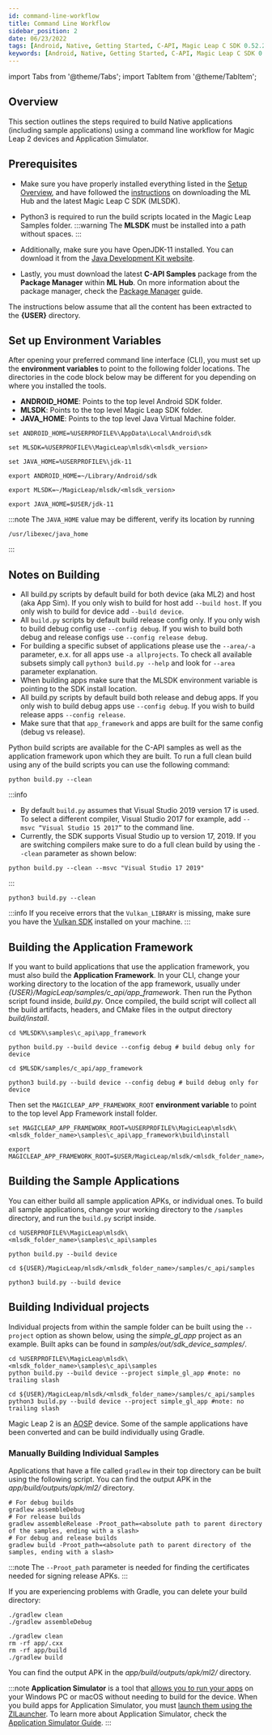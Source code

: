 ```yaml
---
id: command-line-workflow
title: Command Line Workflow
sidebar_position: 2
date: 06/23/2022
tags: [Android, Native, Getting Started, C-API, Magic Leap C SDK 0.52.2, Command Line]
keywords: [Android, Native, Getting Started, C-API, Magic Leap C SDK 0.52.2, Command Line]
---
```


import Tabs from '@theme/Tabs';
import TabItem from '@theme/TabItem';

## Overview

This section outlines the steps required to build Native applications (including sample applications) using a command line workflow for Magic Leap 2 devices and Application Simulator.

## Prerequisites

- Make sure you have properly installed everything listed in the [Setup Overview](/versioned_docs/version-02-Aug-2023/guides/native/getting-started/native-setup-overview.md), and have followed the [instructions](/versioned_docs/version-02-Aug-2023/guides/getting-started/install-the-tools.md) on downloading the ML Hub and the latest Magic Leap C SDK (MLSDK).
- Python3 is required to run the build scripts located in the Magic Leap Samples folder.
:::warning
The **MLSDK** must be installed into a path without spaces.
:::

- Additionally, make sure you have OpenJDK-11 installed. You can download it from the [Java Development Kit website](https://jdk.java.net/java-se-ri/11).
- Lastly, you must download the latest **C-API Samples** package from the **Package Manager** within **ML Hub**. On more information about the package manager, check the [Package Manager](/versioned_docs/version-02-Aug-2023/guides/developer-tools/ml-hub/ml-hub-package-manager.md) guide.

The instructions below assume that all the content has been extracted to the **{USER}** directory.

## Set up Environment Variables

After opening your preferred command line interface (CLI), you must set up the **environment variables** to point to the following folder locations. The directories in the code block below may be different for you depending on where you installed the tools.

- **ANDROID_HOME**: Points to the top level Android SDK folder.
- **MLSDK**: Points to the top level Magic Leap SDK folder.
- **JAVA_HOME**: Points to the top level Java Virtual Machine folder.

<Tabs groupId="operating-systems">
  <TabItem value="win" label="Windows">

```shell
set ANDROID_HOME=%USERPROFILE%\AppData\Local\Android\sdk

set MLSDK=%USERPROFILE%\MagicLeap\mlsdk\<mlsdk_version>

set JAVA_HOME=%USERPROFILE%\jdk-11
```

  </TabItem>
 <TabItem value="mac" label="MacOS">

```shell
export ANDROID_HOME=~/Library/Android/sdk

export MLSDK=~/MagicLeap/mlsdk/<mlsdk_version>

export JAVA_HOME=$USER/jdk-11
```

:::note
The `JAVA_HOME` value may be different, verify its location by running

```shell
/usr/libexec/java_home
```

:::

 </TabItem>
</Tabs>

## Notes on Building

- All build.py scripts by default build for both device (aka ML2) and host (aka App Sim). If you only wish to build for host add `--build host`. If you only wish to build for device add `--build device`.
- All `build.py` scripts by default build release config only. If you only wish to build debug config use `--config debug`. If you wish to build both debug and release configs use `--config release debug`.
- For building a specific subset of applications please use the `--area/-a` parameter, e.x. for all apps use `-a allprojects`. To check all available subsets simply call `python3 build.py --help` and look for `--area` parameter explanation.
- When building apps make sure that the MLSDK environment variable is pointing to the SDK install location.
- All build.py scripts by default build both release and debug apps. If you only wish to build debug apps use `--config debug`. If you wish to build release apps `--config release`.
- Make sure that that `app_framework` and apps are built for the same config (debug vs release).

Python build scripts are available for the C-API samples as well as the application framework upon which they are built. To run a full clean build using any of the build scripts you can use the following command:

<Tabs groupId="operating-systems">
  <TabItem value="win" label="Windows">

```shell
python build.py --clean 
```

:::info 

- By default `build.py` assumes that Visual Studio 2019 version 17 is used. To select a different compiler, Visual Studio 2017 for example, add `--msvc “Visual Studio 15 2017”` to the command line.
- Currently, the SDK supports Visual Studio up to version 17, 2019. If you are switching compilers make sure to do a full clean build by using the `--clean` parameter as shown below:

```shell
python build.py --clean --msvc "Visual Studio 17 2019"
```

:::

  </TabItem>
 <TabItem value="mac" label="MacOS">

```shell
python3 build.py --clean
```

 </TabItem>
</Tabs>

:::info
If you receive errors that the `Vulkan_LIBRARY` is missing, make sure you have the [Vulkan SDK](https://www.lunarg.com/vulkan-sdk/) installed on your machine.
:::

## Building the Application Framework

If you want to build applications that use the application framework, you must also build the **Application Framework**. In your CLI, change your working directory to the location of the app framework, usually under *{USER}/MagicLeap/samples/c_api/app_framework*. Then run the Python script found inside, *build.py*. Once compiled, the build script will collect all the build artifacts, headers, and CMake files in the output directory *build/install*.

<Tabs groupId="operating-systems">
  <TabItem value="win" label="Windows">

```shell
cd %MLSDK%\samples\c_api\app_framework

python build.py --build device --config debug # build debug only for device
```

  </TabItem>
 <TabItem value="mac" label="MacOS">

```shell
cd $MLSDK/samples/c_api/app_framework

python3 build.py --build device --config debug # build debug only for device
```

 </TabItem>
</Tabs>

Then set the `MAGICLEAP_APP_FRAMEWORK_ROOT` **environment variable** to point to the top level App Framework install folder.

<Tabs groupId="operating-systems">
  <TabItem value="win" label="Windows">

```shell
set MAGICLEAP_APP_FRAMEWORK_ROOT=%USERPROFILE%\MagicLeap\mlsdk\<mlsdk_folder_name>\samples\c_api\app_framework\build\install
```

  </TabItem>
 <TabItem value="mac" label="MacOS">

```shell
export MAGICLEAP_APP_FRAMEWORK_ROOT=$USER/MagicLeap/mlsdk/<mlsdk_folder_name>/samples/c_api/app_framework/build/install
```

 </TabItem>
</Tabs>

## Building the Sample Applications

You can either build all sample application APKs, or individual ones. To build all sample applications, change your working directory to the `/samples` directory, and run the `build.py` script inside.

<Tabs groupId="operating-systems">
  <TabItem value="win" label="Windows">

```shell
cd %USERPROFILE%\MagicLeap\mlsdk\<mlsdk_folder_name>\samples\c_api\samples

python build.py --build device
```

  </TabItem>
 <TabItem value="mac" label="MacOS">

```shell
cd ${USER}/MagicLeap/mlsdk/<mlsdk_folder_name>/samples/c_api/samples

python3 build.py --build device
```

 </TabItem>
</Tabs>

## Building Individual projects

Individual projects from within the sample folder can be built using the `--project` option as shown below, using the *simple_gl_app* project as an example. Built apks can be found in *samples/out/sdk_device_samples/*.

<Tabs groupId="operating-systems">
  <TabItem value="win" label="Windows">

```shell
cd %USERPROFILE%\MagicLeap\mlsdk\<mlsdk_folder_name>\samples\c_api\samples
python build.py --build device --project simple_gl_app #note: no trailing slash
```

  </TabItem>
 <TabItem value="mac" label="MacOS">

```shell
cd ${USER}/MagicLeap/mlsdk/<mlsdk_folder_name>/samples/c_api/samples
python3 build.py --build device --project simple_gl_app #note: no trailing slash
```

 </TabItem>
</Tabs>

Magic Leap 2 is an [AOSP](https://source.android.com/) device. Some of the sample applications have been converted and can be build individually using Gradle.

### Manually Building Individual Samples

Applications that have a file called `gradlew` in their top directory can be built using the following script. You can find the output APK in the *app/build/outputs/apk/ml2/* directory.

```shell
# For debug builds
gradlew assembleDebug
# For release builds
gradlew assembleRelease -Proot_path=<absolute path to parent directory of the samples, ending with a slash>
# For debug and release builds
gradlew build -Proot_path=<absolute path to parent directory of the samples, ending with a slash>
```

:::note
The `--Proot_path` parameter is needed for finding the certificates needed for signing release APKs.
:::

If you are experiencing problems with Gradle, you can delete your build directory:

<Tabs groupId="operating-systems">
  <TabItem value="win" label="Windows">

```shell
./gradlew clean
./gradlew assembleDebug
```

  </TabItem>
 <TabItem value="mac" label="MacOS">

```shell
./gradlew clean
rm -rf app/.cxx
rm -rf app/build
./gradlew build
```

 </TabItem>
</Tabs>

You can find the output APK in the *app/build/outputs/apk/ml2/* directory.

:::note
**Application Simulator** is a tool that [allows you to run your apps](/versioned_docs/version-02-Aug-2023/guides/developer-tools/app-sim/using-app-sim#overview) on your Windows PC or macOS without needing to build for the device. When you build apps for Application Simulator, you must [launch them using the ZILauncher](/versioned_docs/version-02-Aug-2023/guides/developer-tools/app-sim/using-app-sim#launching-c-api-apps). To learn more about Application Simulator, check the [Application Simulator Guide](/versioned_docs/version-02-Aug-2023/guides/developer-tools/app-sim/app-simulator.md).
:::

